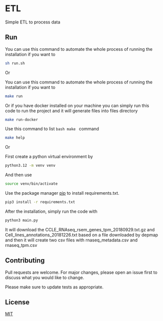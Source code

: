 # ETL
Simple ETL to process data

## Run

You can use this command to automate the whole process of running the installation if you want to
```bash
sh run.sh
```
Or

You can use this command to automate the whole process of running the installation if you want to
```bash
make run
```
Or if you have docker installed on your machine you can simply run this code to run the project and it will generate files into files directory
```bash
make run-docker
```

Use this command to list ```bash make ``` command
```bash
make help
```

Or


First create a python virtual environment by
```bash 
python3.12 -m venv venv
```
And then use 
```bash 
source venv/bin/activate
```
Use the package manager [pip](https://pip.pypa.io/en/stable/) to install requirements.txt.

```bash
pip3 install -r requirements.txt
```
After the installation, simply run the code with 
```bash
python3 main.py
```
It will download the CCLE_RNAseq_rsem_genes_tpm_20180929.txt.gz and Cell_lines_annotations_20181226.txt based on a file downloaded by depmap and then it will create two csv files with rnaseq_metadata.csv and rnaseq_tpm.csv


## Contributing

Pull requests are welcome. For major changes, please open an issue first
to discuss what you would like to change.

Please make sure to update tests as appropriate.

## License

[MIT](https://choosealicense.com/licenses/mit/)
